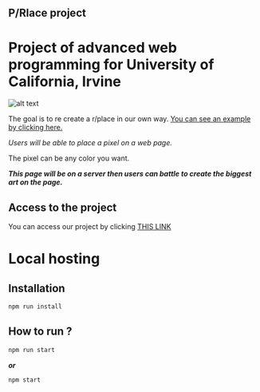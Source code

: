 ## P/Rlace project
# Project of advanced web programming for University of California, Irvine

![alt text](https://github.com/ElMatteo/r-placeProject/blob/main/public/img/Logo_p_rlace.png?raw=true)


The goal is to re create a r/place in our own way.
[You can see an example by clicking here.](https://www.reddit.com/r/place/)

_Users will be able to place a pixel on a web page._

The pixel can be any color you want.

_**This page will be on a server then users can battle to create the biggest art on the page.**_

## Access to the project

You can access our project by clicking [THIS LINK](https://prlace.pandore.space/)

# Local hosting #

## Installation ##
```bash
npm run install
```

## How to run ? ##
```bash
npm run start
```
_**or**_
```bash
npm start
```
